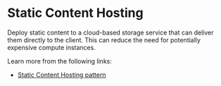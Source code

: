 # Static Content Hosting

Deploy static content to a cloud-based storage service that can deliver them directly to the client. This can reduce the need for potentially expensive compute instances.

Learn more from the following links:

- [Static Content Hosting pattern](https://learn.microsoft.com/en-us/azure/architecture/patterns/static-content-hosting)
